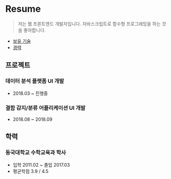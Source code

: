 # Resume

> 저는 웹 프론트엔드 개발자입니다. 자바스크립트로 함수형 프로그래밍을 하는 것을 좋아합니다.

- [보유 기술](https://github.com/daengdaengLee/daengdaenglee.github.io/tree/master/skills)
- [경력](https://github.com/daengdaengLee/daengdaenglee.github.io/tree/master/companies)

## 프로젝트

### 데이터 분석 플랫폼 UI 개발

- 2018.03 ~ 진행중

### 결함 감지/분류 어플리케이션 UI 개발

- 2018.08 ~ 2018.09

## 학력

### 동국대학교 수학교육과 학사

- 입학 2011.02 ~ 졸업 2017.03
- 평균학점 3.9 / 4.5
